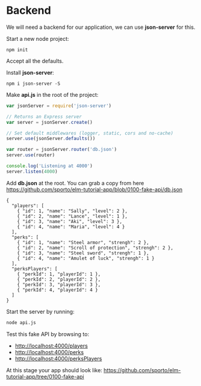 # Backend

We will need a backend for our application, we can use __json-server__ for this.

Start a new node project:

```
npm init
```

Accept all the defaults.

Install __json-server__:

```
npm i json-server -S
```

Make __api.js__ in the root of the project:

```js
var jsonServer = require('json-server')

// Returns an Express server
var server = jsonServer.create()

// Set default middlewares (logger, static, cors and no-cache)
server.use(jsonServer.defaults())

var router = jsonServer.router('db.json')
server.use(router)

console.log('Listening at 4000')
server.listen(4000)
```

Add __db.json__ at the root.
You can grab a copy from here <https://github.com/sporto/elm-tutorial-app/blob/0100-fake-api/db.json>

```
{
  "players": [
    { "id": 1, "name": "Sally", "level": 2 },
    { "id": 2, "name": "Lance", "level": 1 },
    { "id": 3, "name": "Aki", "level": 3 },
    { "id": 4, "name": "Maria", "level": 4 }
  ],
  "perks": [
    { "id": 1, "name": "Steel armor", "strengh": 2 },
    { "id": 2, "name": "Scroll of protection", "strengh": 2 },
    { "id": 3, "name": "Steel sword", "strengh": 1 },
    { "id": 4, "name": "Amulet of luck", "strengh": 1 }
  ],
  "perksPlayers": [
    { "perkId": 1, "playerId": 1 },
    { "perkId": 2, "playerId": 2 },
    { "perkId": 3, "playerId": 3 },
    { "perkId": 4, "playerId": 4 }
  ]
}

```

Start the server by running:

```bash
node api.js
```

Test this fake API by browsing to:

- <http://localhost:4000/players>
- <http://localhost:4000/perks>
- <http://localhost:4000/perksPlayers>

At this stage your app should look like:
<https://github.com/sporto/elm-tutorial-app/tree/0100-fake-api>